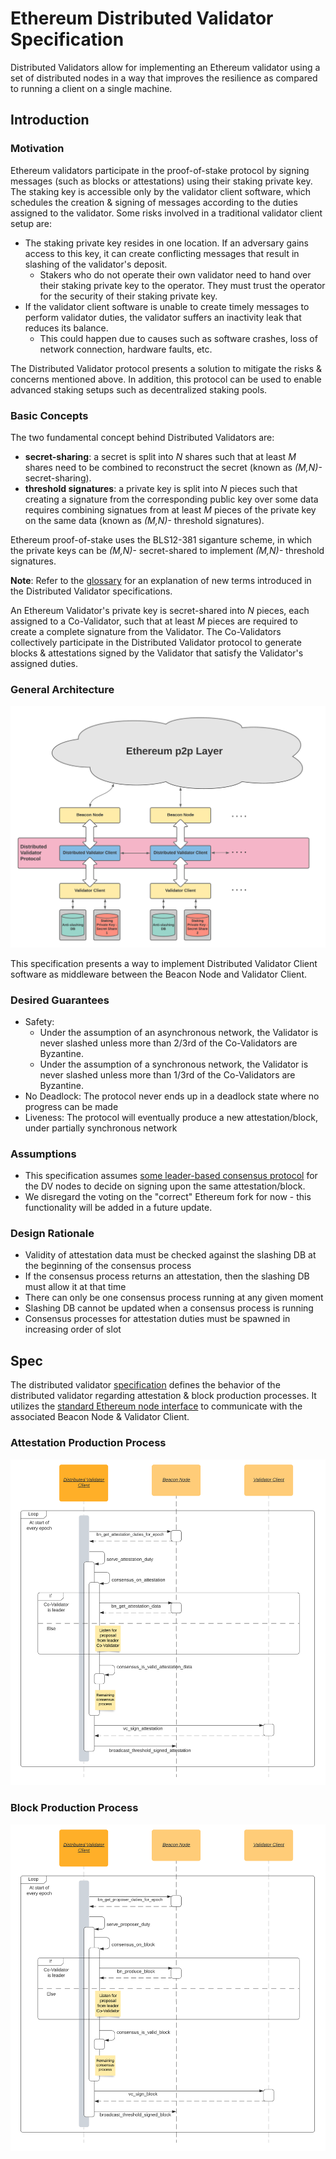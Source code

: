 # Ethereum Distributed Validator Specification

Distributed Validators allow for implementing an Ethereum validator using a set of distributed nodes in a way that improves the resilience as compared to running a client on a single machine.

## Introduction

### Motivation
Ethereum validators participate in the proof-of-stake protocol by signing messages (such as blocks or attestations) using their staking private key. The staking key is accessible only by the validator client software, which schedules the creation & signing of messages according to the duties assigned to the validator. Some risks involved in a traditional validator client setup are:
- The staking private key resides in one location. If an adversary gains access to this key, it can create conflicting messages that result in slashing of the validator's deposit.
    - Stakers who do not operate their own validator need to hand over their staking private key to the operator. They must trust the operator for the security of their staking private key.
- If the validator client software is unable to create timely messages to perform validator duties, the validator suffers an inactivity leak that reduces its balance.
    - This could happen due to causes such as software crashes, loss of network connection, hardware faults, etc.

The Distributed Validator protocol presents a solution to mitigate the risks & concerns mentioned above. In addition, this protocol can be used to enable advanced staking setups such as decentralized staking pools.

### Basic Concepts

The two fundamental concept behind Distributed Validators are:
- **secret-sharing**: a secret is split into *N* shares such that at least *M* shares need to be combined to reconstruct the secret (known as *(M,N)-* secret-sharing).
- **threshold signatures**: a private key is split into *N* pieces such that creating a signature from the corresponding public key over some data requires combining signatues from at least *M* pieces of the private key on the same data (known as *(M,N)-* threshold signatures).

Ethereum proof-of-stake uses the BLS12-381 siganture scheme, in which the private keys can be *(M,N)-* secret-shared to implement *(M,N)-* threshold signatures.

**Note**: Refer to the [glossary](glossary.md) for an explanation of new terms introduced in the Distributed Validator specifications.

An Ethereum Validator's private key is secret-shared into *N* pieces, each assigned to a Co-Validator, such that at least *M* pieces are required to create a complete signature from the Validator. The Co-Validators collectively participate in the Distributed Validator protocol to generate blocks & attestations signed by the Validator that satisfy the Validator's assigned duties.

### General Architecture

![General Architecture](figures/general-architecture.png)

This specification presents a way to implement Distributed Validator Client software as middleware between the Beacon Node and Validator Client. 

### Desired Guarantees
- Safety: 
    - Under the assumption of an asynchronous network, the Validator is never slashed unless more than 2/3rd of the Co-Validators are Byzantine.
    - Under the assumption of a synchronous network, the Validator is never slashed unless more than 1/3rd of the Co-Validators are Byzantine.
- No Deadlock: The protocol never ends up in a deadlock state where no progress can be made
- Liveness: The protocol will eventually produce a new attestation/block, under partially synchronous network

### Assumptions
- This specification assumes [some leader-based consensus protocol](src/dvspec/consensus.py) for the DV nodes to decide on signing upon the same attestation/block.
- We disregard the voting on the "correct" Ethereum fork for now - this functionality will be added in a future update.

### Design Rationale
- Validity of attestation data must be checked against the slashing DB at the beginning of the consensus process
- If the consensus process returns an attestation, then the slashing DB must allow it at that time
- There can only be one consensus process running at any given moment
- Slashing DB cannot be updated when a consensus process is running
- Consensus processes for attestation duties must be spawned in increasing order of slot

## Spec

The distributed validator [specification](src/dvspec/spec.py) defines the behavior of the distributed validator regarding attestation & block production processes. It utilizes the [standard Ethereum node interface](src/dvspec/eth_node_interface.py) to communicate with the associated Beacon Node & Validator Client.

### Attestation Production Process

![UML for Attestation Production Process](figures/dv-attestation-production-process.png)

### Block Production Process

![UML for Block Production Process](figures/dv-block-production-process.png)
